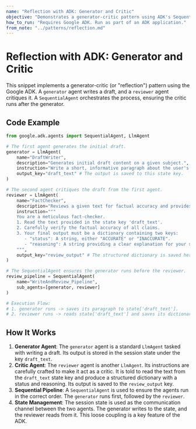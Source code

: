 ```yaml
---
name: "Reflection with ADK: Generator and Critic"
objective: "Demonstrates a generator-critic pattern using ADK's SequentialAgent, where one agent generates content and another critiques it."
how_to_run: "Requires Google ADK. Run as part of an ADK application."
from_note: "../patterns/reflection.md"
---
```


# Reflection with ADK: Generator and Critic

This snippet implements a generator-critic (or "reflection") pattern using the Google ADK. A `generator` agent writes a draft, and a `reviewer` agent critiques it. A `SequentialAgent` orchestrates the process, ensuring the critic runs after the generator.

## Code Example

```python
from google.adk.agents import SequentialAgent, LlmAgent

# The first agent generates the initial draft.
generator = LlmAgent(
    name="DraftWriter",
    description="Generates initial draft content on a given subject.",
    instruction="Write a short, informative paragraph about the user's subject.",
    output_key="draft_text" # The output is saved to this state key.
)

# The second agent critiques the draft from the first agent.
reviewer = LlmAgent(
    name="FactChecker",
    description="Reviews a given text for factual accuracy and provides a structured critique.",
    instruction="""
    You are a meticulous fact-checker.
    1. Read the text provided in the state key 'draft_text'.
    2. Carefully verify the factual accuracy of all claims.
    3. Your final output must be a dictionary containing two keys:
       - "status": A string, either "ACCURATE" or "INACCURATE".
       - "reasoning": A string providing a clear explanation for your status, citing specific issues if any are found.
    """,
    output_key="review_output" # The structured dictionary is saved here.
)

# The SequentialAgent ensures the generator runs before the reviewer.
review_pipeline = SequentialAgent(
    name="WriteAndReview_Pipeline",
    sub_agents=[generator, reviewer]
)

# Execution Flow:
# 1. generator runs -> saves its paragraph to state['draft_text'].
# 2. reviewer runs -> reads state['draft_text'] and saves its dictionary output to state['review_output'].
```

## How It Works

1.  **Generator Agent**: The `generator` agent is a standard `LlmAgent` tasked with writing a draft. Its output is stored in the session state under the key `draft_text`.
2.  **Critic Agent**: The `reviewer` agent is another `LlmAgent`. Its instructions are carefully crafted to make it act as a critic. It is told to read the text from the `draft_text` state key and produce a structured dictionary with a status and reasoning. Its output is saved to the `review_output` key.
3.  **Sequential Pipeline**: A `SequentialAgent` is used to ensure the agents run in the correct order. The `generator` runs first, followed by the `reviewer`.
4.  **State Management**: The session state is used as the communication channel between the two agents. The generator writes to the state, and the reviewer reads from it. This loose coupling is a key feature of the ADK.